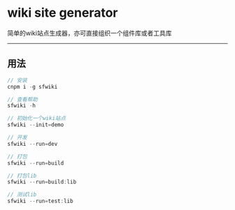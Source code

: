 # wiki site generator 

简单的wiki站点生成器，亦可直接组织一个组件库或者工具库

----

## 用法

```javascript
// 安装
cnpm i -g sfwiki

// 查看帮助
sfwiki -h 

// 初始化一个wiki站点
sfwiki --init=demo

// 开发
sfwiki --run=dev

// 打包
sfwiki --run=build

// 打包lib
sfwiki --run=build:lib

// 测试lib
sfwiki --run=test:lib
```

